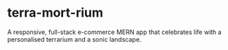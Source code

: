 # terra-mort-rium
A responsive, full-stack e-commerce MERN app that celebrates life with a personalised terrarium and a sonic landscape.
